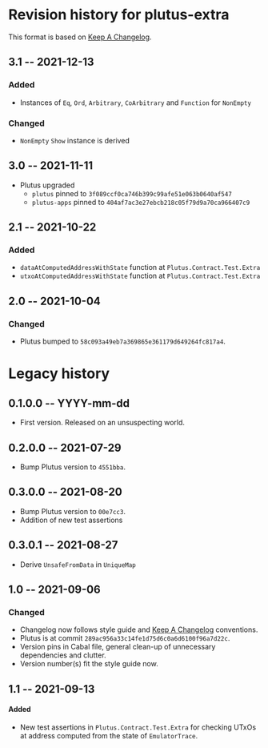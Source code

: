 # Revision history for plutus-extra

This format is based on [Keep A Changelog](https://keepachangelog.com/en/1.0.0).

## 3.1 -- 2021-12-13

### Added

- Instances of `Eq`, `Ord`, `Arbitrary`, `CoArbitrary`
  and `Function` for `NonEmpty`

### Changed

- `NonEmpty` `Show` instance is derived

## 3.0 -- 2021-11-11

- Plutus upgraded
  - `plutus` pinned to `3f089ccf0ca746b399c99afe51e063b0640af547`
  - `plutus-apps` pinned to `404af7ac3e27ebcb218c05f79d9a70ca966407c9`

## 2.1 -- 2021-10-22

### Added

- `dataAtComputedAddressWithState` function at `Plutus.Contract.Test.Extra`
- `utxoAtComputedAddressWithState` function at `Plutus.Contract.Test.Extra`

## 2.0 -- 2021-10-04

### Changed

* Plutus bumped to `58c093a49eb7a369865e361179d649264fc817a4`.

# Legacy history

## 0.1.0.0 -- YYYY-mm-dd

- First version. Released on an unsuspecting world.

## 0.2.0.0 -- 2021-07-29

- Bump Plutus version to `4551bba`.

## 0.3.0.0 -- 2021-08-20

- Bump Plutus version to `00e7cc3`.
- Addition of new test assertions

## 0.3.0.1 -- 2021-08-27

- Derive `UnsafeFromData` in `UniqueMap`

## 1.0 -- 2021-09-06

### Changed

* Changelog now follows style guide and [Keep A
  Changelog](https://keepachangelog.com/en/1.0.0) conventions.
* Plutus is at commit ``289ac956a33c14fe1d75d6c0a6d6100f96a7d22c``.
* Version pins in Cabal file, general clean-up of unnecessary dependencies and
  clutter.
* Version number(s) fit the style guide now.

## 1.1 -- 2021-09-13
#### Added
* New test assertions in `Plutus.Contract.Test.Extra` for checking UTxOs at
  address computed from the state of `EmulatorTrace`.
